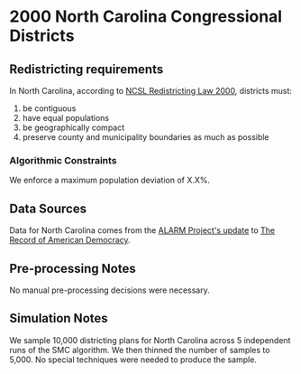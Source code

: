 # 2000 North Carolina Congressional Districts

## Redistricting requirements
In North Carolina, according to [NCSL Redistricting Law 2000](https://web.archive.org/web/20041216185957/https://www.senate.mn/departments/scr/redist/red2000/Tab5appx.htm), districts must:

1. be contiguous
1. have equal populations
1. be geographically compact
1. preserve county and municipality boundaries as much as possible


### Algorithmic Constraints
We enforce a maximum population deviation of X.X%.

## Data Sources
Data for North Carolina comes from the [ALARM Project's update](https://dataverse.harvard.edu/dataset.xhtml?persistentId=doi:10.7910/DVN/ZV5KF3) to [The Record of American Democracy](https://road.hmdc.harvard.edu/).

## Pre-processing Notes
No manual pre-processing decisions were necessary.

## Simulation Notes
We sample 10,000 districting plans for North Carolina across 5 independent runs of the SMC algorithm.
We then thinned the number of samples to 5,000. 
No special techniques were needed to produce the sample.
